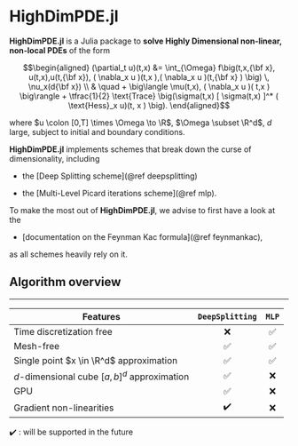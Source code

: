 
# HighDimPDE.jl


**HighDimPDE.jl** is a Julia package to **solve Highly Dimensional non-linear, non-local PDEs** of the form

```math
\begin{aligned}
    (\partial_t u)(t,x) &= \int_{\Omega} f\big(t,x,{\bf x}, u(t,x),u(t,{\bf x}), ( \nabla_x u )(t,x ),( \nabla_x u )(t,{\bf x} ) \big) \, \nu_x(d{\bf x}) \\
    & \quad + \big\langle \mu(t,x), ( \nabla_x u )( t,x ) \big\rangle + \tfrac{1}{2} \text{Trace} \big(\sigma(t,x) [ \sigma(t,x) ]^* ( \text{Hess}_x u)(t, x ) \big).
\end{aligned}
```

where $u \colon [0,T] \times \Omega \to \R$, $\Omega \subset \R^d$, $d$ large,
subject to initial and boundary conditions.


**HighDimPDE.jl** implements schemes that break down the curse of dimensionality, including

* the [Deep Splitting scheme](@ref deepsplitting)

* the [Multi-Level Picard iterations scheme](@ref mlp).

To make the most out of **HighDimPDE.jl**, we advise to first have a look at the 

* [documentation on the Feynman Kac formula](@ref feynmankac),

as all schemes heavily rely on it.

## Algorithm overview

----------------------------------------------
Features  |    `DeepSplitting`   | `MLP`     |
----------|:----------------------:|:------------:
Time discretization free|   ❌ |         ✅ |
Mesh-free       | ✅ |                   ✅ |
Single point $x \in \R^d$ approximation| ✅   |  ✅ |
$d$-dimensional cube $[a,b]^d$ approximation| ✅   |          ❌ |
GPU             | ✅ |                   ❌ |
Gradient non-linearities    | ✔️|       ❌ |

✔️ : will be supported in the future